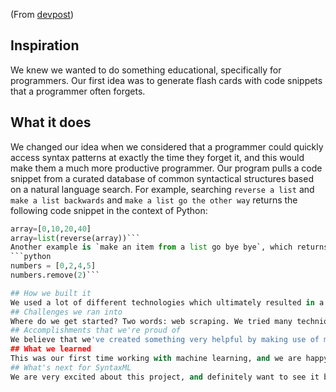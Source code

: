 (From [devpost](https://devpost.com/software/syntaxml))
## Inspiration
We knew we wanted to do something educational, specifically for programmers. Our first idea was to generate flash cards with code snippets that a programmer often forgets. 
## What it does
We changed our idea when we considered that a programmer could quickly access syntax patterns at exactly the time they forget it, and this would make them a much more productive programmer. Our program pulls a code snippet from a curated database of common syntactical structures based on a natural language search. For example, searching `reverse a list` and `make a list backwards` and `make a list go the other way` returns the following code snippet in the context of Python:
```python
array=[0,10,20,40]
array=list(reverse(array))```
Another example is `make an item from a list go bye bye`, which returns the code:
```python
numbers = [0,2,4,5]
numbers.remove(2)```

## How we built it
We used a lot of different technologies which ultimately resulted in a Flask server that makes use of both a custom classification algorithm and a package containing a trained model on vector representations of words, called word2vec. This model was implemented through the Gensim Python package, As it required a lot of computing power, we made use of our Google Cloud Credit and have an instance of a 16 vCPU Compute Engine Instance. This provides quick computations for a lag-free website.
## Challenges we ran into
Where do we get started? Two words: web scraping. We tried many techniques to extract relevant code snippets algorithmically, but this was much harder than we anticipated. This partially speaks towards why we think our program is so helpful -- it is hard to quickly find the basic syntax you want by searching somewhere like StackOverflow because there are many irrelevant answers. We eventually decided to curate our database of solutions by hand. We have around 50 relevant code snippets in the dataset which cover simple operations including working with iterables, files, data type manipulation, and string manipulation. Our dataset currently contains relevant snippets for 3 programming languages: Python, C++, and JQuery. 
## Accomplishments that we're proud of
We believe that we've created something very helpful by making use of machine learning research. This is a very practical and feasible application as shown by the demo on our website. We hope it can be used as an extension in text editors such as VS Code or Vim to quickly lookup syntax without having to search the Internet.
## What we learned
This was our first time working with machine learning, and we are happy to have made something that works very well. This was accomplished by using previously trained models from accomplished machine learning research. Then we were able to apply it by running a compute engine in the cloud. We also learned that web scraping is hard if you want clean, structured data all the time.
## What's next for SyntaxML
We are very excited about this project, and definitely want to see it become an extension for the most popular text editors. We also want to improve and extend our database so that more common syntax structures can be quickly returned to the user.
